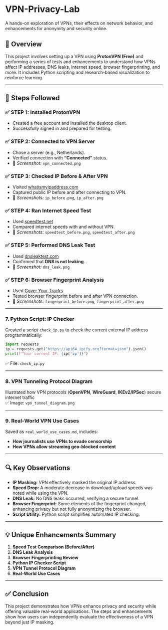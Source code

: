 # VPN-Privacy-Lab

A hands-on exploration of VPNs, their effects on network behavior, and enhancements for anonymity and security online.

## 📌 Overview

This project involves setting up a VPN using **ProtonVPN (Free)** and performing a series of tests and enhancements to understand how VPNs affect IP addresses, DNS leaks, internet speed, browser fingerprinting, and more. It includes Python scripting and research-based visualization to reinforce learning.

---

## 🧪 Steps Followed

### ✅ STEP 1: Installed ProtonVPN
- Created a free account and installed the desktop client.
- Successfully signed in and prepared for testing.

### ✅ STEP 2: Connected to VPN Server
- Chose a server (e.g., Netherlands).
- Verified connection with **“Connected”** status.
- 📸 *Screenshot:* `vpn_connected.png`

### ✅ STEP 3: Checked IP Before & After VPN
- Visited [whatismyipaddress.com](https://whatismyipaddress.com)
- Captured public IP before and after connecting to VPN.
- 📸 *Screenshots:* `ip_before.png`, `ip_after.png`

### ✅ STEP 4: Ran Internet Speed Test
- Used [speedtest.net](https://speedtest.net)
- Compared internet speeds with and without VPN.
- 📸 *Screenshots:* `speedtest_before.png`, `speedtest_after.png`

### ✅ STEP 5: Performed DNS Leak Test
- Used [dnsleaktest.com](https://dnsleaktest.com)
- Confirmed that **DNS is not leaking**.
- 📸 *Screenshot:* `dns_leak.png`

### ✅ STEP 6: Browser Fingerprint Analysis
- Used [Cover Your Tracks](https://coveryourtracks.eff.org)
- Tested browser fingerprint before and after VPN connection.
- 📸 *Screenshots:* `fingerprint_before.png`, `fingerprint_after.png`

---

### 7. **Python Script: IP Checker**

Created a script `check_ip.py` to check the current external IP address programmatically:
```python
import requests
ip = requests.get("https://api64.ipify.org?format=json").json()
print(f"Your current IP: {ip['ip']}")
```
✅ File: `check_ip.py`

---

### 8. **VPN Tunneling Protocol Diagram**

Illustrated how VPN protocols (**OpenVPN**, **WireGuard**, **IKEv2/IPSec**) secure internet traffic  
✅ Image: `vpn_tunnel_diagram.png`

---

### 9. **Real-World VPN Use Cases**

Saved as `real_world_use_cases.md`, includes:

- **How journalists use VPNs to evade censorship**
- **How VPNs allow streaming geo-blocked content**

---

## 🔍 Key Observations

- **IP Masking:** VPN effectively masked the original IP address.
- **Speed Drop:** A moderate decrease in download/upload speeds was noted while using the VPN.
- **DNS Leak:** No DNS leaks occurred, verifying a secure tunnel.
- **Browser Fingerprint:** Some elements of the fingerprint changed, enhancing privacy but not fully anonymizing the browser.
- **Script Utility:** Python script simplifies automated IP checking.

---

## 💡 Unique Enhancements Summary

1. **Speed Test Comparison (Before/After)**
2. **DNS Leak Analysis**
3. **Browser Fingerprinting Review**
4. **Python IP Checker Script**
5. **VPN Tunnel Protocol Diagram**
6. **Real-World Use Cases**

---

## ✅ Conclusion

This project demonstrates how VPNs enhance privacy and security while offering valuable real-world applications. The steps and enhancements show how users can independently evaluate the effectiveness of a VPN beyond just IP masking.
